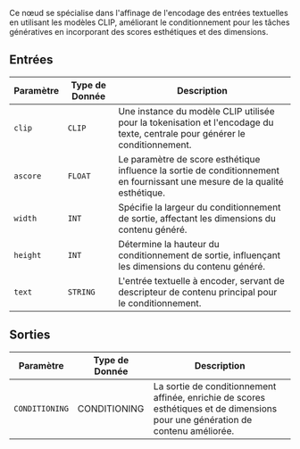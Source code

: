 Ce nœud se spécialise dans l'affinage de l'encodage des entrées textuelles en utilisant les modèles CLIP, améliorant le conditionnement pour les tâches génératives en incorporant des scores esthétiques et des dimensions.

## Entrées

| Paramètre | Type de Donnée | Description |
| --- | --- | --- |
| `clip` | `CLIP` | Une instance du modèle CLIP utilisée pour la tokenisation et l'encodage du texte, centrale pour générer le conditionnement. |
| `ascore` | `FLOAT` | Le paramètre de score esthétique influence la sortie de conditionnement en fournissant une mesure de la qualité esthétique. |
| `width` | `INT` | Spécifie la largeur du conditionnement de sortie, affectant les dimensions du contenu généré. |
| `height` | `INT` | Détermine la hauteur du conditionnement de sortie, influençant les dimensions du contenu généré. |
| `text` | `STRING` | L'entrée textuelle à encoder, servant de descripteur de contenu principal pour le conditionnement. |

## Sorties

| Paramètre | Type de Donnée | Description |
| --- | --- | --- |
| `CONDITIONING` | CONDITIONING | La sortie de conditionnement affinée, enrichie de scores esthétiques et de dimensions pour une génération de contenu améliorée. |
